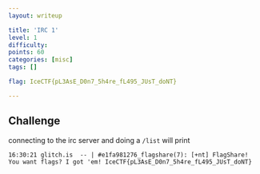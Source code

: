 ```yaml
---
layout: writeup

title: 'IRC 1'
level: 1
difficulty:
points: 60
categories: [misc]
tags: []

flag: IceCTF{pL3AsE_D0n7_5h4re_fL495_JUsT_doNT}

---
```


## Challenge

connecting to the irc server and doing a `/list` will print

    16:30:21 glitch.is  -- | #e1fa981276_flagshare(7): [+nt] FlagShare! You want flags? I got 'em! IceCTF{pL3AsE_D0n7_5h4re_fL495_JUsT_doNT}
